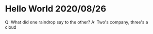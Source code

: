 # Hello World 2020/08/26

Q: What did one raindrop say to the other?
A: Two's company, three's a cloud
